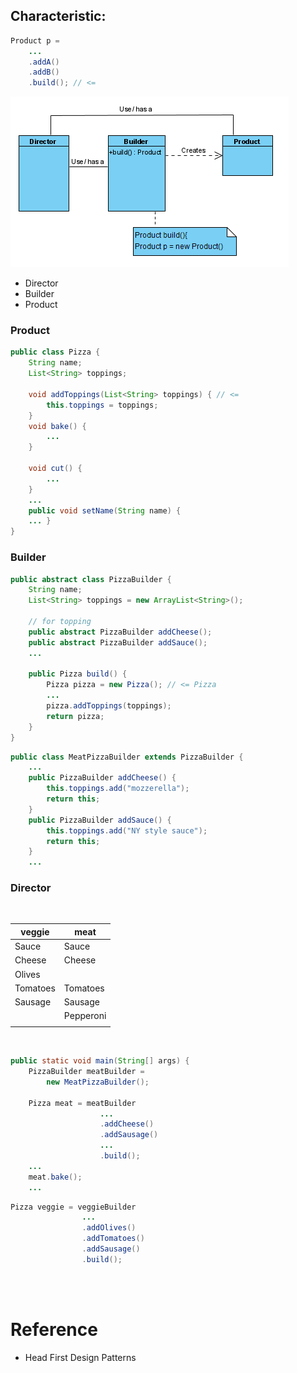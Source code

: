 ## Characteristic: 

```java
Product p = 
    ...
    .addA()
    .addB()
    .build(); // <=
```
![](images/build.png)

- Director
- Builder
- Product

### Product

```java
public class Pizza {
	String name;
	List<String> toppings;
	
	void addToppings(List<String> toppings) { // <=
		this.toppings = toppings;
	}
    void bake() {
		...
	}
 
	void cut() {
		...
	}
    ...
    public void setName(String name) {
    ... }
}
```

### Builder
```java
public abstract class PizzaBuilder {
	String name;
	List<String> toppings = new ArrayList<String>();
	
    // for topping
	public abstract PizzaBuilder addCheese();
	public abstract PizzaBuilder addSauce();
    ...

	public Pizza build() {
		Pizza pizza = new Pizza(); // <= Pizza
		...
		pizza.addToppings(toppings);
		return pizza;
	}
}
```

```java
public class MeatPizzaBuilder extends PizzaBuilder {
    ...
	public PizzaBuilder addCheese() {
		this.toppings.add("mozzerella");
		return this;
	}
	public PizzaBuilder addSauce() {
		this.toppings.add("NY style sauce");
		return this;
	}
    ...
```

### Director

<br>

|veggie|meat|
|---|---|
|Sauce|Sauce|
|Cheese|Cheese|
|Olives||
|Tomatoes|Tomatoes|
|Sausage|Sausage|
||Pepperoni|
|||

<br>

```java
public static void main(String[] args) {
    PizzaBuilder meatBuilder = 
        new MeatPizzaBuilder();

    Pizza meat = meatBuilder
                    ...
                    .addCheese()
                    .addSausage()
                    ...
                    .build();
    ...
    meat.bake();
    ...

```

```java
Pizza veggie = veggieBuilder
				...
				.addOlives()
				.addTomatoes()
				.addSausage()
				.build();
```



<br>
<br>

# Reference
- Head First Design Patterns